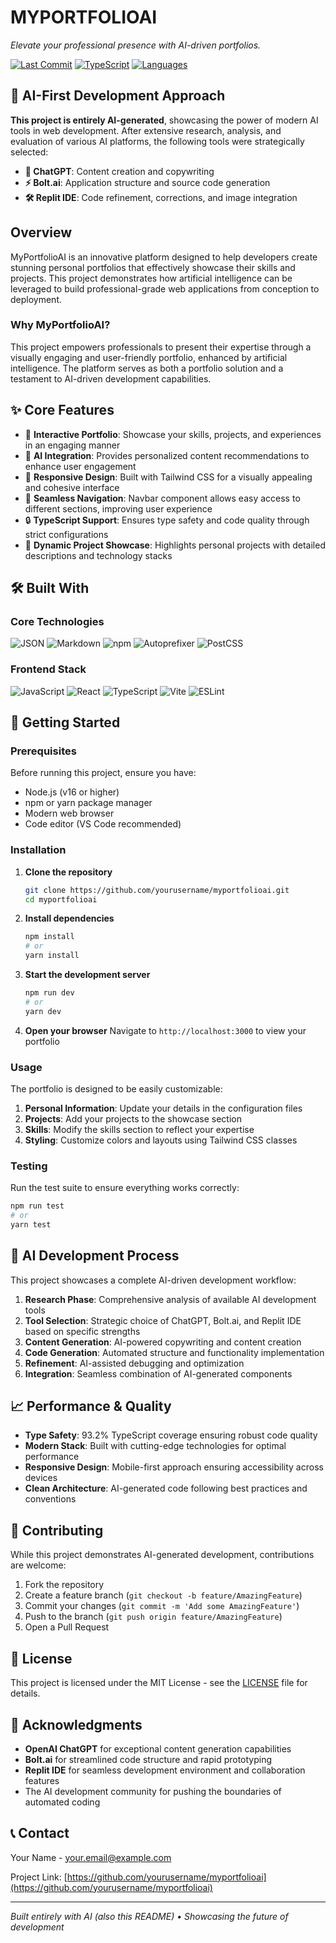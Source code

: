 # MYPORTFOLIOAI

*Elevate your professional presence with AI-driven portfolios.*

[![Last Commit](https://img.shields.io/badge/last%20commit-today-blue)](https://github.com/yourusername/myportfolioai)
[![TypeScript](https://img.shields.io/badge/typescript-93.2%25-blue)](https://www.typescriptlang.org/)
[![Languages](https://img.shields.io/badge/languages-4-brightgreen)](#built-with)

## 🤖 AI-First Development Approach

**This project is entirely AI-generated**, showcasing the power of modern AI tools in web development. After extensive research, analysis, and evaluation of various AI platforms, the following tools were strategically selected:

- **🎯 ChatGPT**: Content creation and copywriting
- **⚡ Bolt.ai**: Application structure and source code generation  
- **🛠️ Replit IDE**: Code refinement, corrections, and image integration

## Overview

MyPortfolioAI is an innovative platform designed to help developers create stunning personal portfolios that effectively showcase their skills and projects. This project demonstrates how artificial intelligence can be leveraged to build professional-grade web applications from conception to deployment.

### Why MyPortfolioAI?

This project empowers professionals to present their expertise through a visually engaging and user-friendly portfolio, enhanced by artificial intelligence. The platform serves as both a portfolio solution and a testament to AI-driven development capabilities.

## ✨ Core Features

- 🎨 **Interactive Portfolio**: Showcase your skills, projects, and experiences in an engaging manner
- 🤖 **AI Integration**: Provides personalized content recommendations to enhance user engagement
- 📱 **Responsive Design**: Built with Tailwind CSS for a visually appealing and cohesive interface
- 🧭 **Seamless Navigation**: Navbar component allows easy access to different sections, improving user experience
- 🔒 **TypeScript Support**: Ensures type safety and code quality through strict configurations
- 📂 **Dynamic Project Showcase**: Highlights personal projects with detailed descriptions and technology stacks

## 🛠️ Built With

### Core Technologies
![JSON](https://img.shields.io/badge/JSON-000000?style=for-the-badge&logo=json&logoColor=white)
![Markdown](https://img.shields.io/badge/Markdown-000000?style=for-the-badge&logo=markdown&logoColor=white)
![npm](https://img.shields.io/badge/npm-CB3837?style=for-the-badge&logo=npm&logoColor=white)
![Autoprefixer](https://img.shields.io/badge/Autoprefixer-DD3735?style=for-the-badge&logo=autoprefixer&logoColor=white)
![PostCSS](https://img.shields.io/badge/PostCSS-DD3A0A?style=for-the-badge&logo=postcss&logoColor=white)

### Frontend Stack
![JavaScript](https://img.shields.io/badge/JavaScript-F7DF1E?style=for-the-badge&logo=javascript&logoColor=black)
![React](https://img.shields.io/badge/React-20232A?style=for-the-badge&logo=react&logoColor=61DAFB)
![TypeScript](https://img.shields.io/badge/TypeScript-007ACC?style=for-the-badge&logo=typescript&logoColor=white)
![Vite](https://img.shields.io/badge/Vite-646CFF?style=for-the-badge&logo=vite&logoColor=white)
![ESLint](https://img.shields.io/badge/ESLint-4B32C3?style=for-the-badge&logo=eslint&logoColor=white)

## 🚀 Getting Started

### Prerequisites

Before running this project, ensure you have:

- Node.js (v16 or higher)
- npm or yarn package manager
- Modern web browser
- Code editor (VS Code recommended)

### Installation

1. **Clone the repository**
   ```bash
   git clone https://github.com/yourusername/myportfolioai.git
   cd myportfolioai
   ```

2. **Install dependencies**
   ```bash
   npm install
   # or
   yarn install
   ```

3. **Start the development server**
   ```bash
   npm run dev
   # or
   yarn dev
   ```

4. **Open your browser**
   Navigate to `http://localhost:3000` to view your portfolio

### Usage

The portfolio is designed to be easily customizable:

1. **Personal Information**: Update your details in the configuration files
2. **Projects**: Add your projects to the showcase section
3. **Skills**: Modify the skills section to reflect your expertise
4. **Styling**: Customize colors and layouts using Tailwind CSS classes

### Testing

Run the test suite to ensure everything works correctly:

```bash
npm run test
# or
yarn test
```

## 🎯 AI Development Process

This project showcases a complete AI-driven development workflow:

1. **Research Phase**: Comprehensive analysis of available AI development tools
2. **Tool Selection**: Strategic choice of ChatGPT, Bolt.ai, and Replit IDE based on specific strengths
3. **Content Generation**: AI-powered copywriting and content creation
4. **Code Generation**: Automated structure and functionality implementation
5. **Refinement**: AI-assisted debugging and optimization
6. **Integration**: Seamless combination of AI-generated components

## 📈 Performance & Quality

- **Type Safety**: 93.2% TypeScript coverage ensuring robust code quality
- **Modern Stack**: Built with cutting-edge technologies for optimal performance
- **Responsive Design**: Mobile-first approach ensuring accessibility across devices
- **Clean Architecture**: AI-generated code following best practices and conventions

## 🤝 Contributing

While this project demonstrates AI-generated development, contributions are welcome:

1. Fork the repository
2. Create a feature branch (`git checkout -b feature/AmazingFeature`)
3. Commit your changes (`git commit -m 'Add some AmazingFeature'`)
4. Push to the branch (`git push origin feature/AmazingFeature`)
5. Open a Pull Request

## 📝 License

This project is licensed under the MIT License - see the [LICENSE](LICENSE) file for details.

## 🙏 Acknowledgments

- **OpenAI ChatGPT** for exceptional content generation capabilities
- **Bolt.ai** for streamlined code structure and rapid prototyping
- **Replit IDE** for seamless development environment and collaboration features
- The AI development community for pushing the boundaries of automated coding

## 📞 Contact

Your Name - [your.email@example.com](mailto:your.email@example.com)

Project Link: [https://github.com/yourusername/myportfolioai](https://github.com/yourusername/myportfolioai)

---

*Built entirely with AI (also this README) • Showcasing the future of development*
